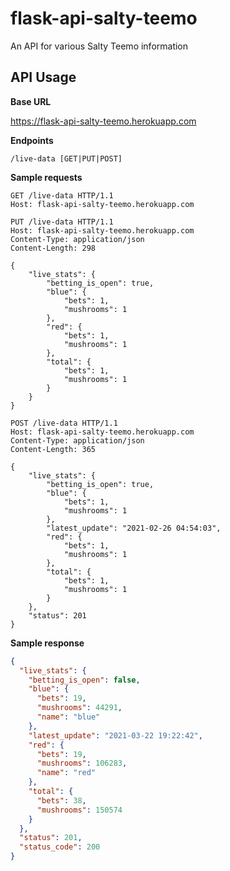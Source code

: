 # flask-api-salty-teemo
An API for various Salty Teemo information

## API Usage

**Base URL**

https://flask-api-salty-teemo.herokuapp.com

**Endpoints**

`/live-data [GET|PUT|POST]`

**Sample requests**

```shell
GET /live-data HTTP/1.1
Host: flask-api-salty-teemo.herokuapp.com
```

```shell
PUT /live-data HTTP/1.1
Host: flask-api-salty-teemo.herokuapp.com
Content-Type: application/json
Content-Length: 298

{
    "live_stats": {
        "betting_is_open": true,
        "blue": {
            "bets": 1,
            "mushrooms": 1
        },
        "red": {
            "bets": 1,
            "mushrooms": 1
        },
        "total": {
            "bets": 1,
            "mushrooms": 1
        }
    }
}
```

```shell
POST /live-data HTTP/1.1
Host: flask-api-salty-teemo.herokuapp.com
Content-Type: application/json
Content-Length: 365

{
    "live_stats": {
        "betting_is_open": true,
        "blue": {
            "bets": 1,
            "mushrooms": 1
        },
        "latest_update": "2021-02-26 04:54:03",
        "red": {
            "bets": 1,
            "mushrooms": 1
        },
        "total": {
            "bets": 1,
            "mushrooms": 1
        }
    },
    "status": 201
}
```

**Sample response**

```json
{
  "live_stats": {
    "betting_is_open": false,
    "blue": {
      "bets": 19,
      "mushrooms": 44291,
      "name": "blue"
    },
    "latest_update": "2021-03-22 19:22:42",
    "red": {
      "bets": 19,
      "mushrooms": 106283,
      "name": "red"
    },
    "total": {
      "bets": 38,
      "mushrooms": 150574
    }
  },
  "status": 201,
  "status_code": 200
}
```
